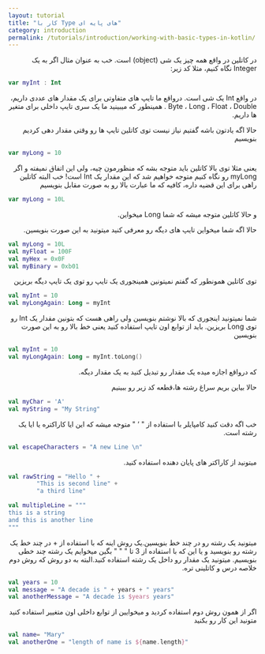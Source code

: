 ```yaml
---
layout: tutorial
title: "کار با Type های پایه ای"
category: introduction
permalink: /tutorials/introduction/working-with-basic-types-in-kotlin/
---
```



<div dir="rtl" markdown="1">



در کاتلین در واقع همه چیز یک شی (object) است. خب به عنوان مثال اگر به یک Integer نگاه کنیم، مثلا کد زیر:

</div>

```kotlin
var myInt : Int
```

<div dir="rtl" markdown="1">

در واقع Int یک شی است. درواقع ما تایپ های متفاوتی برای یک مقدار های عددی داریم، Byte ، Long ، Float ، Double . همینطور که میبینید ما یک سری تایپ داخلی برای متغیر ها داریم.

حالا اگه یادتون باشه گفتیم نیاز نیست توی کاتلین تایپ ها رو وقتی مقدار دهی کردیم بنویسیم

</div>

```kotlin
var myLong = 10
```

<div dir="rtl" markdown="1">

یعنی مثلا توی بالا کاتلین باید متوجه بشه که منظورمون چیه، ولی این اتفاق نمیفته و اگر myLong رو نگاه کنیم متوجه خواهیم شد که این مقدار یک Int است!  خب البته کاتلین راهی برای این قضیه داره، کافیه که ما عبارت بالا رو به صورت مقابل بنویسیم

</div>

```kotlin
var myLong = 10L
```

<div dir="rtl" markdown="1">

و حالا کاتلین متوجه میشه که شما Long میخواین.

حالا اگه شما میخواین تایپ های دیگه رو معرفی کنید میتونید به این صورت بنویسین.

</div>

```kotlin
val myLong = 10L
val myFloat = 100F
val myHex = 0x0F
val myBinary = 0xb01
```

<div dir="rtl" markdown="1">

توی کاتلین همونطور که گفتم نمیتونین همینجوری یک تایپ رو توی یک تایپ دیگه بریزین

</div>

```kotlin
val myInt = 10
val myLongAgain: Long = myInt
```

<div dir="rtl" markdown="1">

شما نمیتونید اینجوری که بالا نوشتم بنویسین ولی راهی هست که بتونین مقدار یک Int رو توی Long بریزین. باید از توابع اون تایپ استفاده کنید یعنی خط بالا رو به این صورت بنویسین

</div>

```kotlin
val myInt = 10
val myLongAgain: Long = myInt.toLong()
```
<div dir="rtl" markdown="1">

که درواقع اجازه میده یک مقدار رو تبدیل کنید به یک مقدار دیگه.

حالا بیاین بریم سراغ رشته ها،قطعه کد زیر رو ببینیم

</div>

```kotlin
val myChar = 'A'
val myString = "My String"
```

<div dir="rtl" markdown="1">

خب اگه دقت کنید کامپایلر با استفاده از " ‘ " متوجه میشه که این ایا کاراکتره یا ایا یک رشته است. 

</div>

```kotlin
val escapeCharacters = "A new Line \n"
```

<div dir="rtl" markdown="1">

میتونید از کاراکتر های پایان دهنده استفاده کنید.

</div>

```kotlin
val rawString = "Hello " +
        "This is second line" +
        "a third line"

val multipleLine = """
this is a string
and this is another line
"""
```

<div dir="rtl" markdown="1">

میتونید یک رشته رو در چند خط بنویسین.یک روش اینه که با استفاده از + در چند خط یک رشته رو بنویسید و یا این که با استفاده از 3 تا " " " بگین میخوایم یک رشته چند خطی بنویسیم. میتونید یک مقدار رو داخل یک رشته استفاده کنید.البته به دو روش که روش دوم خلاصه درس و کاتلینی تره.

</div>

```kotlin
val years = 10
val message = "A decade is " + years + " years"
val anotherMessage = "A decade is $years years"
```

<div dir="rtl" markdown="1">

اگر از همون روش دوم استفاده کردید و میخوایین از توابع داخلی اون متغییر استفاده کنید متونید این کار رو بکنید 

</div>

```kotlin
val name= "Mary"
val anotherOne = "length of name is ${name.length}"
```
